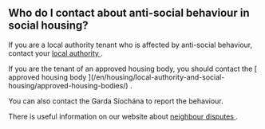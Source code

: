 ##  Who do I contact about anti-social behaviour in social housing?

If you are a local authority tenant who is affected by anti-social behaviour,
contact your [ local authority
](https://www.gov.ie/en/publication/942f74-local-authorities/) .

If you are the tenant of an approved housing body, you should contact the [
approved housing body ](/en/housing/local-authority-and-social-
housing/approved-housing-bodies/) .

You can also contact the Garda Síochána to report the behaviour.

There is useful information on our website about [ neighbour disputes
](https://www.citizensinformation.ie/en/justice/neighbour_disputes/) .
